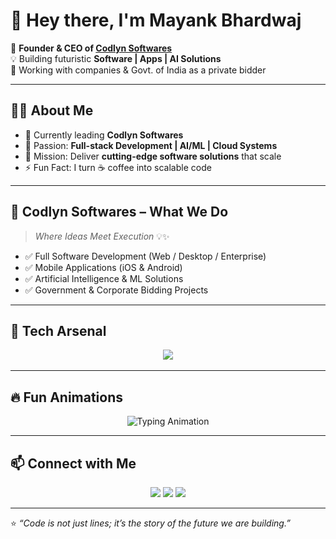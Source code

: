 # 👋 Hey there, I'm Mayank Bhardwaj  

🚀 **Founder & CEO of [Codlyn Softwares](#)**  
💡 Building futuristic **Software | Apps | AI Solutions**  
🏢 Working with companies & Govt. of India as a private bidder  

---

## 🧑‍💻 About Me  
- 🔭 Currently leading **Codlyn Softwares**  
- 💼 Passion: **Full-stack Development | AI/ML | Cloud Systems**  
- 🎯 Mission: Deliver **cutting-edge software solutions** that scale  
- ⚡ Fun Fact: I turn ☕ coffee into scalable code  

---

## 🏢 Codlyn Softwares – What We Do
> *Where Ideas Meet Execution* 💡✨

- ✅ Full Software Development (Web / Desktop / Enterprise)  
- ✅ Mobile Applications (iOS & Android)  
- ✅ Artificial Intelligence & ML Solutions  
- ✅ Government & Corporate Bidding Projects  

---

## 🌟 Tech Arsenal
<p align="center">
<img src="https://skillicons.dev/icons?i=python,js,ts,java,react,nodejs,express,tailwind,html,css,docker,git,github,linux,figma,mysql,mongodb,aws" />
</p>


---

## 🔥 Fun Animations
<p align="center">
  <img src="[![Snake animation](https://github.com/Platane/snk/raw/output/github-contribution-grid-snake.svg)
](https://user-images.githubusercontent.com/74038190/212750680-266fa8aa-39f1-4e8b-8873-7181dbaf3d7c.gif)" alt="Typing Animation" />
</p>

---

## 📫 Connect with Me
<p align="center">
<a href="https://linkedin.com/in/mayank-bhardwaj"><img src="https://img.shields.io/badge/LinkedIn-0077B5?style=for-the-badge&logo=linkedin&logoColor=white"/></a>
<a href="mailto:mayank@codlyn.com"><img src="https://img.shields.io/badge/Email-D14836?style=for-the-badge&logo=gmail&logoColor=white"/></a>
<a href="https://github.com/mayank-bhardwaj"><img src="https://img.shields.io/badge/GitHub-100000?style=for-the-badge&logo=github&logoColor=white"/></a>
</p>

---

⭐️ *“Code is not just lines; it’s the story of the future we are building.”*  
